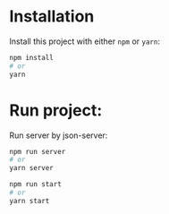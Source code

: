 # Installation

Install this project with either `npm` or `yarn`:

```bash
npm install
# or
yarn
```

# Run project:

Run server by json-server:

```bash
npm run server
# or
yarn server
```

```bash
npm run start
# or
yarn start
```
